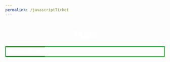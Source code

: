 ```yaml
---
permalink: /javascriptTicket
---
```

<h1 style="color:white; text-align: center;">Table</h1>
<style>
  #sample_style{
    width: 100%;
    color:white;
    border: 2px solid #009614;
  }
</style>
<table id="table" style="width: 100%; color:white; border: 2px solid #009614;">
  <tr>
    <th>Name</th>
    <th>Score</th>
  </tr>
  <tbody id="get">
  </tbody>
</table>

<script>
    function partition(arr, l, m, r){
        var n1 = m - l + 1;
        var n2 = r - m;
        var L = new Array(n1);
        var R = new Array(n2);
        
        for (var i = 0; i < n1; i++)
            L[i] = arr[l + i];
        for (var j = 0; j < n2; j++)
            R[j] = arr[m + 1 + j];
        
        var i = 0;
        var j = 0;
        var k = l;
     
        while (i < n1 && j < n2) {
            if (L[i] <= R[j]) {
                arr[k] = L[i];
                i++;
            }
            else {
                arr[k] = R[j];
                j++;
            }
            k++;
        }
        while (i < n1) {
            arr[k] = L[i];
            i++;
            k++;
        }
        while (j < n2) {
            arr[k] = R[j];
            j++;
            k++;
        }
    }
    

    function mergeSort(arr,l, r){
        if(l>=r){
            return;
        }
        var m =l+ parseInt((r-l)/2);
        mergeSort(arr,l,m);
        mergeSort(arr,m+1,r);
        partition(arr,l,m,r);
    }

    var labelsRow = '<tr>' +
        '<th>Name</th>' +
        '<th>Score</th>' +
        '</tr>';
    $('#recentGames').append(labelsRow);

    let array = [{"name":"Jason","score":1000},
            {"name":"Jaso","score":1200}];
    mergeSort(array,0,array.length)
    console.log(array)

    array.forEach(function (record){
        var name = record.name;
        var score = record.score;
        var row = '<tr>' +
            '<td>' + name + '</td>' +
            '<td>' + score + '</td>' +
            '</tr>';

        $('#recentGames').append(row);
    });
</script>